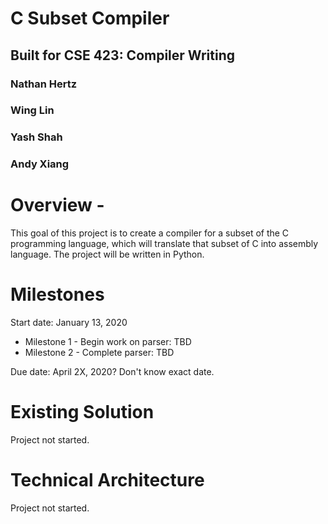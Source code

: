 # C Subset Compiler
## Built for CSE 423: Compiler Writing

### Nathan Hertz
### Wing Lin
### Yash Shah
### Andy Xiang

# Overview -
This goal of this project is to create a compiler for a subset of the C programming language, which will translate that subset of C into assembly language. The project will be written in Python.

# Milestones
Start date: January 13, 2020

- Milestone 1 - Begin work on parser: TBD
- Milestone 2 - Complete parser: TBD

Due date: April 2X, 2020? Don't know exact date.

# Existing Solution
Project not started.

# Technical Architecture
Project not started.